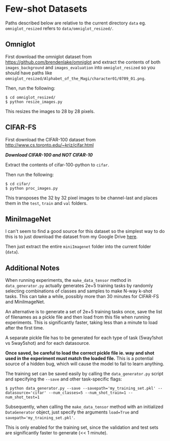 # Few-shot Datasets

Paths described below are relative to the current directory `data` eg. `omniglot_resized` refers to `data/omniglot_resized/`.

## Omniglot

First download the omniglot dataset from https://github.com/brendenlake/omniglot and extract the contents of both `images_background` and `images_evaluation` into `omniglot_resized` so you should have paths like `omniglot_resized/Alphabet_of_the_Magi/character01/0709_01.png`.

Then, run the following:

```
$ cd omniglot_resized/
$ python resize_images.py
```

This resizes the images to 28 by 28 pixels.

## CIFAR-FS

First download the CIFAR-100 dataset from http://www.cs.toronto.edu/~kriz/cifar.html

***Download CIFAR-100 and NOT CIFAR-10***

Extract the contents of cifar-100-python to `cifar`.

Then run the following:

```
$ cd cifar/
$ python proc_images.py
```

This transposes the 32 by 32 pixel images to be channel-last and places them in the `test`, `train` and `val` folders.

## MiniImageNet

I can't seem to find a good source for this dataset so the simplest way to do this is to just download the dataset from my Google Drive [here](https://drive.google.com/file/d/16pifyDIvxxI0ILEtw587-Kpx1HcaU9e3/view?usp=sharing).

Then just extract the entire `miniImagenet` folder into the current folder (`data`).

## Additional Notes

When running experiments, the `make_data_tensor` method in `data_generator.py` actually generates 2e+5 training tasks by randomly selecting combinations of classes and samples to make N-way k-shot tasks. This can take a while, possibly more than 30 minutes for CIFAR-FS and MiniImageNet. 

An alternative is to generate a set of 2e+5 training tasks once, save the list of filenames as a pickle file and then load from this file when running experiments. This is significantly faster, taking less than a minute to load after the first time. 

A separate pickle file has to be generated for each type of task (5way1shot vs 5way5shot) and for each datasource.

**Once saved, be careful to load the correct pickle file ie. way and shot used in the experiment must match the loaded file.** This is a potential source of a hidden bug, which will cause the model to fail to learn anything.

The training set can be saved easily by calling the `data_generator.py` script and specifying the `--save`  and other task-specific flags:

```
$ python data_generator.py --save --savepath='my_training_set.pkl' --datasource='cifar' --num_classes=5 --num_shot_train=1 --num_shot_test=1
```

Subsequently, when calling the `make_data_tensor` method with an initialized `DataGenerator` object, just specify the arguments `load=True` and `savepath='my_training_set.pkl'`.

This is only enabled for the training set, since the validation and test sets are significantly faster to generate (<< 1 minute).
